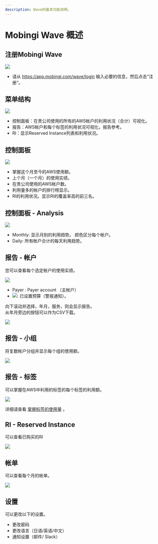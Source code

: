 ```yaml
---
description: Wave的基本功能说明。
---
```


# Mobingi Wave 概述

## 注册Mobingi Wave

![](../.gitbook/assets/snip20180731_20.png)

* 请从 https://app.mobingi.com/wave/login 输入必要的信息，然后点击“注册”。

## 菜单结构

![](../.gitbook/assets/snip20180731_21.png)

* 控制面板：在贵公司使用的所有的AWS帐户的利用状况（合计）可视化。
* 报告：AWS帐户和每个标签的利用状况可视化，报告参考。
* RI：显示Reserved Instance列表和利用状况。

## 控制面板

![](../.gitbook/assets/snip20180731_56.png)

* 掌握这个月至今的AWS使用额。
* 上个月（一个月）的使用实绩。
* 在贵公司使用的AWS帐户数。
* 利用量多的帐户的排行榜显示。
* RI的利用状况。显示RI的覆盖率高的前三名。

## 控制面板 - Analysis

![](../.gitbook/assets/wave05.png)

* Monthly: 显示月别的利用趋势。 颜色区分每个帐户。
* Daily: 所有帐户合计的每天利用趋势。

## 报告 - 帐户

您可以查看每个选定帐户的使用实绩。

![](../.gitbook/assets/snip20180731_23.png)

* Payer : Payer account （主帐户）
* ![](../.gitbook/assets/screen-shot-2018-06-11-at-13.58.08.png): 已设置预算（警报通知）。 

向下滚动并选择，年月，服务，则会显示报告。  
从年月旁边的按钮可以作为CSV下载。

![](../.gitbook/assets/snip20180720_24.png)

## 报告 - 小组

将复数帐户分组并显示每个组的使用额。 

![](../.gitbook/assets/snip20180731_26.png)

## 报告 - 标签

可以掌握在AWS中利用的标签的每个标签的利用额。

![](../.gitbook/assets/snip20180801_67%20%281%29.png)

详细请查看 [掌握标签的使用量](https://docs.mobingi.com/v/wave/mobingi-wave/tag-report) 。

## RI - Reserved Instance

可以查看已购买的RI

![](../.gitbook/assets/snip20180731_37.png)

## 帐单

可以查看每个月的帐单。

![](../.gitbook/assets/wave_invoice.png)

## 设置

可以更改以下的设置。

* 更改密码
* 更改语言（日语/英语/中文）
* 通知设置（邮件/ Slack）

